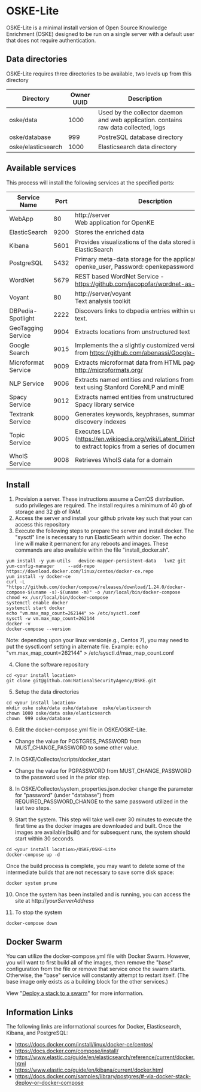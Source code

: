 # OSKE-Lite
OSKE-Lite is a minimal install version of Open Source Knowledge Enrichment (OSKE) designed to be run on a single server
with a default user that does not require authentication.

## Data directories
OSKE-Lite requires three directories to be available, two levels up from this directory

Directory | Owner UUID | Description
--- | --- | ---
oske/data | 1000 | Used by the collector daemon and web application.  contains raw data collected, logs
oske/database | 999 | PostreSQL database directory
oske/elasticsearch | 1000 | Elasticsearch data directory

## Available services
This process will install the following services at the specified ports:

Service Name | Port | Description
--- | --- | ---
WebApp     | 80   | http://server<br>Web application for OpenKE
ElasticSearch | 9200 | Stores the enriched data
Kibana | 5601 | Provides visualizations of the data stored in ElasticSearch
PostgreSQL | 5432 | Primary meta-data storage for the application.  User: openke_user, Password: openkepassword
WordNet | 5679 | REST based WordNet Service - https://github.com/jacopofar/wordnet-as-a-service
Voyant     | 80   | http://server/voyant <br>Text analysis toolkit
DBPedia-Spotlight | 2222 | Discovers links to dbpedia entries within unstructured text.
GeoTagging Service | 9904 | Extracts locations from unstructured text
Google Search | 9015 | Implements the a slightly customized version googleapi from https://github.com/abenassi/Google-Search-API
Microformat Service | 9009 | Extracts microformat data from HTML pages. http://microformats.org/
NLP Service | 9006 | Extracts named entities and relations from unstructured text using Stanford CoreNLP and minIE
Spacy Service | 9012 | Extracts named entities from unstructured text using the Spacy library service
Textrank Service | 8000 | Generates keywords, keyphrases, summaries, and discovery indexes
Topic Service | 9005 | Executes LDA (https://en.wikipedia.org/wiki/Latent_Dirichlet_allocation) to extract topics from a series of documents
WhoIS Service | 9008 | Retrieves WhoIS data for a domain

## Install
1. Provision a server.  These instructions assume a CentOS distribution.  sudo privileges are required.  The install requires a minimum of 40 gb of storage and 32 gb of RAM.
1. Access the server and install your github private key such that your can access this repository
1. Execute the following steps to prepare the server and install docker. The "sysctl" line is necessary to run ElasticSearh within docker.  The echo line will make it permanent for any reboots and images. These commands are also available within the file "install_docker.sh".
```
yum install -y yum-utils   device-mapper-persistent-data   lvm2 git
yum-config-manager     --add-repo     https://download.docker.com/linux/centos/docker-ce.repo
yum install -y docker-ce
curl -L "https://github.com/docker/compose/releases/download/1.24.0/docker-compose-$(uname -s)-$(uname -m)" -o /usr/local/bin/docker-compose
chmod +x /usr/local/bin/docker-compose
systemctl enable docker
systemctl start docker
echo "vm.max_map_count=262144" >> /etc/sysctl.conf
sysctl -w vm.max_map_count=262144
docker -v
docker-compose --version
```

  Note: depending upon your linux version(e.g., Centos 7), you may need to put the sysctl.conf setting in alternate file.  Example: echo "vm.max_map_count=262144" > /etc/sysctl.d/max_map_count.conf

4. Clone the software repository
```
cd <your install location>
git clone git@github.com:NationalSecurityAgency/OSKE.git
```

5. Setup the data directories
```
cd <your install location>
mkdir oske oske/data oske/database  oske/elasticsearch
chown 1000 oske/data oske/elasticsearch
chown  999 oske/database
```
6. Edit the docker-compose.yml file in OSKE/OSKE-Lite.  
  - Change the value for POSTGRES_PASSWORD from MUST_CHANGE_PASSWORD to some other value.

7. In OSKE/Collector/scripts/docker_start
  - Change the value for PGPASSWORD from MUST_CHANGE_PASSWORD to the password used in the prior step.


8. In OSKE/Collector/system_properties.json.docker change
   the parameter for "password" (under "database") from REQUIRED_PASSWORD_CHANGE
   to the same password utilized in the last two steps.

9. Start the system.  This step will take well over 30 minutes to execute the first time as the docker images are downloaded and built.  Once the images are available(built) and for subsequent runs, the system should start within 30 seconds.
```
cd <your install location>/OSKE/OSKE-Lite
docker-compose up -d
```

  Once the build process is complete, you may want to delete some of the intermediate builds that are not necessary to save some disk space:
```
docker system prune
```

10. Once the system has been installed and is running, you can access the site at http://*yourServerAddress*

11. To stop the system
```
docker-compose down
```

## Docker Swarm
You can utilize the docker-compose.yml file with Docker Swarm.  However, you will want to first build all of the images, then remove the "base" configuration from the file or remove that service once the swarm starts.  Otherwise, the "base" service will constantly attempt to restart itself. (The base image only exists as a building block for the other services.)

View "[Deploy a stack to a swarm](https://docs.docker.com/engine/swarm/stack-deploy/)" for more information.

## Information Links
The following links are informational sources for Docker, Elasticsearch, Kibana, and PostgreSQL:
* https://docs.docker.com/install/linux/docker-ce/centos/
* https://docs.docker.com/compose/install/
* https://www.elastic.co/guide/en/elasticsearch/reference/current/docker.html
* https://www.elastic.co/guide/en/kibana/current/docker.html
* https://docs.docker.com/samples/library/postgres/#-via-docker-stack-deploy-or-docker-compose
